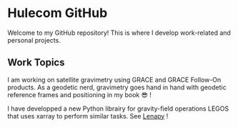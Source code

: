 # Hulecom GitHub

Welcome to my GitHub repository! This is where I develop work-related and personal projects.

## Work Topics
I am working on satellite gravimetry using GRACE and GRACE Follow-On products. As a geodetic nerd, gravimetry goes hand in hand with geodetic reference frames and positioning in my book 😎 !

I have developped a new Python librairy for gravity-field operations LEGOS that uses xarray to perform similar tasks. See [Lenapy](https://www.github.com/CNES/Lenapy) !

<!--
- 🔭 I’m currently working on ...
- 🌱 I’m currently learning ...
- 👯 I’m looking to collaborate on ...
- 🤔 I’m looking for help with ...
- 💬 Ask me about ...
- 📫 How to reach me: ...
- 😄 Pronouns: ...
- ⚡ Fun fact: ...
-->
